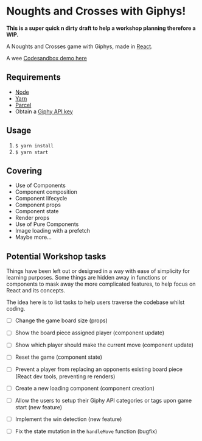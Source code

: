 # Noughts and Crosses with Giphys!

**This is a super quick n dirty draft to help a workshop planning therefore a WIP.**

A Noughts and Crosses game with Giphys, made in [React](https://reactjs.org/).

A wee [Codesandbox demo here](https://codesandbox.io/s/github/onefastsnail/noughts-and-crosses-with-giphys)

## Requirements

* [Node](https://nodejs.org/en/)
* [Yarn](https://yarnpkg.com/lang/en/)
* [Parcel](https://parceljs.org/)
* Obtain a [Giphy API key](https://developers.giphy.com/)

## Usage

1. `$ yarn install`
1. `$ yarn start`

## Covering

* Use of Components
* Component composition
* Component lifecycle
* Component props
* Component state
* Render props
* Use of Pure Components
* Image loading with a prefetch
* Maybe more...

## Potential Workshop tasks

Things have been left out or designed in a way with ease of simplicity for learning purposes. Some things are hidden away in functions or components to mask away the more complicated features, to help focus on React and its concepts.

The idea here is to list tasks to help users traverse the codebase whilst coding.

- [ ] Change the game board size (props)
- [ ] Show the board piece assigned player (component update)
- [ ] Show which player should make the current move (component update)
- [ ] Reset the game (component state)

- [ ] Prevent a player from replacing an opponents existing board piece (React dev tools, preventing re renders)
- [ ] Create a new loading component (component creation)

- [ ] Allow the users to setup their Giphy API categories or tags upon game start (new feature)
- [ ] Implement the win detection (new feature)
- [ ] Fix the state mutation in the `handleMove` function (bugfix)


